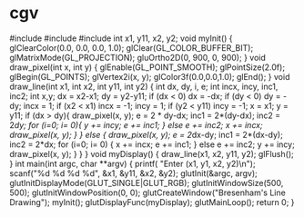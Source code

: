 # cgv
#include #include #include int x1, y11, x2, y2; void myInit() { glClearColor(0.0, 0.0, 0.0, 1.0); glClear(GL_COLOR_BUFFER_BIT); glMatrixMode(GL_PROJECTION); gluOrtho2D(0, 900, 0, 900); } void draw_pixel(int x, int y) { glEnable(GL_POINT_SMOOTH); glPointSize(2.0f); glBegin(GL_POINTS); glVertex2i(x, y); glColor3f(0.0,0.0,1.0); glEnd(); } void draw_line(int x1, int x2, int y11, int y2) { int dx, dy, i, e; int incx, incy, inc1, inc2; int x,y; dx = x2-x1; dy = y2-y11; if (dx < 0) dx = -dx; if (dy < 0) dy = -dy; incx = 1; if (x2 < x1) incx = -1; incy = 1; if (y2 < y11) incy = -1; x = x1; y = y11; if (dx > dy){ draw_pixel(x, y); e = 2 * dy-dx; inc1 = 2*(dy-dx); inc2 = 2*dy; for (i=0; i= 0){ y += incy; e += inc1; } else e += inc2; x += incx; draw_pixel(x, y); } } else { draw_pixel(x, y); e = 2*dx-dy; inc1 = 2*(dx-dy); inc2 = 2*dx; for (i=0; i= 0) { x += incx; e += inc1; } else e += inc2; y += incy; draw_pixel(x, y); } } } void myDisplay() { draw_line(x1, x2, y11, y2); glFlush(); } int main(int argc, char **argv) { printf( "Enter (x1, y1, x2, y2)\n"); scanf("%d %d %d %d", &x1, &y11, &x2, &y2); glutInit(&argc, argv); glutInitDisplayMode(GLUT_SINGLE|GLUT_RGB); glutInitWindowSize(500, 500); glutInitWindowPosition(0, 0); glutCreateWindow("Bresenham's Line Drawing"); myInit(); glutDisplayFunc(myDisplay); glutMainLoop(); return 0; }

